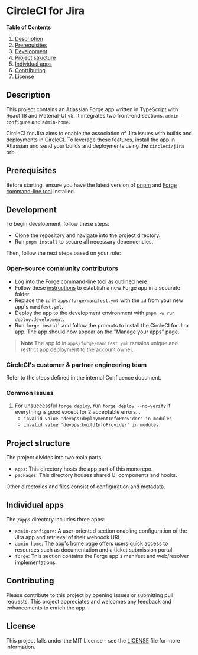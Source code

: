 # CircleCI for Jira

**Table of Contents**

1. [Description](#description)
1. [Prerequisites](#prerequisites)
1. [Development](#development)
1. [Project structure](#project-structure)
1. [Individual apps](#individual-apps)
1. [Contributing](#contributing)
1. [License](#license)

## Description
This project contains an Atlassian Forge app written in TypeScript with React 18 and Material-UI v5. It integrates two front-end sections: `admin-configure` and `admin-home`. 

CircleCI for Jira aims to enable the association of Jira issues with builds and deployments in CircleCI. To leverage these features, install the app in Atlassian and send your builds and deployments using the `circleci/jira` orb.

## Prerequisites

Before starting, ensure you have the latest version of [pnpm](https://pnpm.io/installation) and [Forge command-line tool](https://developer.atlassian.com/platform/forge/cli-reference/#getting-started) installed.

## Development

To begin development, follow these steps:

- Clone the repository and navigate into the project directory.
- Run `pnpm install` to secure all necessary dependencies.

Then, follow the next steps based on your role:

### Open-source community contributors

- Log into the Forge command-line tool as outlined [here](https://developer.atlassian.com/platform/forge/getting-started/#log-in-with-an-atlassian-api-token).
- Follow these [instructions](https://developer.atlassian.com/platform/forge/build-a-hello-world-app-in-jira/#create-your-app) to establish a new Forge app in a separate folder.
- Replace the `id` in `apps/forge/manifest.yml` with the `id` from your new app's `manifest.yml`.
- Deploy the app to the development environment with `pnpm -w run deploy:development`.
- Run `forge install` and follow the prompts to install the CircleCI for Jira app. The app should now appear on the "Manage your apps" page.

> **Note**
> The app id in `apps/forge/manifest.yml` remains unique and restrict app deployment to the account owner.

### CircleCI's customer & partner engineering team

Refer to the steps defined in the internal Confluence document.

### Common Issues

1. For unsuccessful `forge deploy`, run `forge deploy --no-verify` if everything is good except for 2 acceptable errors...
     - `invalid value 'devops:deploymentInfoProvider' in modules`
     - `invalid value 'devops:buildInfoProvider' in modules` 
    

## Project structure

The project divides into two main parts:

- `apps`: This directory hosts the app part of this monorepo.
- `packages`: This directory houses shared UI components and hooks.

Other directories and files consist of configuration and metadata.

## Individual apps

The `/apps` directory includes three apps:

- `admin-configure`: A user-oriented section enabling configuration of the Jira app and retrieval of their webhook URL.
- `admin-home`: The app's home page offers users quick access to resources such as documentation and a ticket submission portal.
- `forge`: This section contains the Forge app's manifest and web/resolver implementations.

## Contributing

Please contribute to this project by opening issues or submitting pull requests. This project appreciates and welcomes any feedback and enhancements to enrich the app.

## License

This project falls under the MIT License - see the [LICENSE](LICENSE) file for more information.

